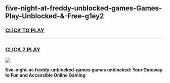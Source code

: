 
## five-night-at-freddy-unblocked-games-Games-Play-Unblocked-&-Free-g1ey2
<h3>
<a href="https://premium76.site?title=five-night-at-freddy-unblocked-games&ref=24A">CLICK TO PLAY</a></h3>
<hr>

<h3>
<a href="https://premium76.site?title=five-night-at-freddy-unblocked-games&ref=24A">CLICK 2 PLAY</a>
  
</h3>

<a href="https://premium76.site?title=five-night-at-freddy-unblocked-games&ref=24A"><img src="https://clearcache.store/games.png"></a>


**five-night-at-freddy-unblocked-games games unblocked: Your Gateway to Fun and Accessible Online Gaming**
